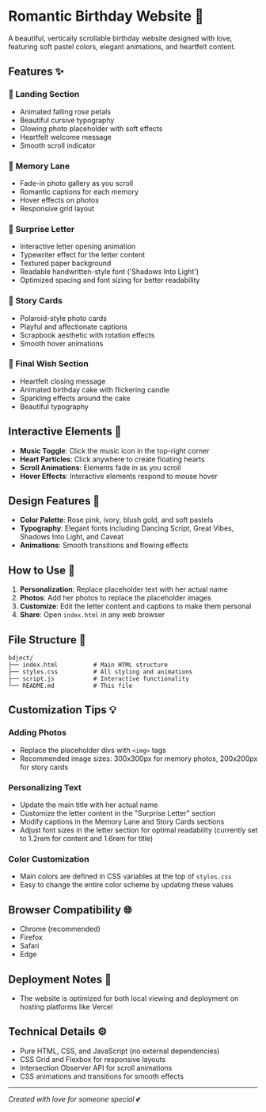 # Romantic Birthday Website 💖

A beautiful, vertically scrollable birthday website designed with love, featuring soft pastel colors, elegant animations, and heartfelt content.

## Features ✨

### 🌸 Landing Section
- Animated falling rose petals
- Beautiful cursive typography
- Glowing photo placeholder with soft effects
- Heartfelt welcome message
- Smooth scroll indicator

### 📸 Memory Lane
- Fade-in photo gallery as you scroll
- Romantic captions for each memory
- Hover effects on photos
- Responsive grid layout

### 💌 Surprise Letter
- Interactive letter opening animation
- Typewriter effect for the letter content
- Textured paper background
- Readable handwritten-style font ('Shadows Into Light')
- Optimized spacing and font sizing for better readability

### 🎴 Story Cards
- Polaroid-style photo cards
- Playful and affectionate captions
- Scrapbook aesthetic with rotation effects
- Smooth hover animations

### 🎂 Final Wish Section
- Heartfelt closing message
- Animated birthday cake with flickering candle
- Sparkling effects around the cake
- Beautiful typography

## Interactive Elements 🎵

- **Music Toggle**: Click the music icon in the top-right corner
- **Heart Particles**: Click anywhere to create floating hearts
- **Scroll Animations**: Elements fade in as you scroll
- **Hover Effects**: Interactive elements respond to mouse hover

## Design Features 🎨

- **Color Palette**: Rose pink, ivory, blush gold, and soft pastels
- **Typography**: Elegant fonts including Dancing Script, Great Vibes, Shadows Into Light, and Caveat
- **Animations**: Smooth transitions and flowing effects

## How to Use 📝

1. **Personalization**: Replace placeholder text with her actual name
2. **Photos**: Add her photos to replace the placeholder images
3. **Customize**: Edit the letter content and captions to make them personal
4. **Share**: Open `index.html` in any web browser

## File Structure 📁

```
bdject/
├── index.html          # Main HTML structure
├── styles.css          # All styling and animations
├── script.js           # Interactive functionality
└── README.md           # This file
```

## Customization Tips 💡

### Adding Photos
- Replace the placeholder divs with `<img>` tags
- Recommended image sizes: 300x300px for memory photos, 200x200px for story cards

### Personalizing Text
- Update the main title with her actual name
- Customize the letter content in the "Surprise Letter" section
- Modify captions in the Memory Lane and Story Cards sections
- Adjust font sizes in the letter section for optimal readability (currently set to 1.2rem for content and 1.6rem for title)

### Color Customization
- Main colors are defined in CSS variables at the top of `styles.css`
- Easy to change the entire color scheme by updating these values

## Browser Compatibility 🌐

- Chrome (recommended)
- Firefox
- Safari
- Edge

## Deployment Notes 🚀

- The website is optimized for both local viewing and deployment on hosting platforms like Vercel

## Technical Details ⚙️

- Pure HTML, CSS, and JavaScript (no external dependencies)
- CSS Grid and Flexbox for responsive layouts
- Intersection Observer API for scroll animations
- CSS animations and transitions for smooth effects

---

*Created with love for someone special* 💕
